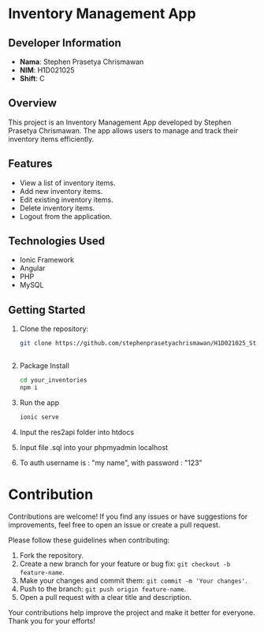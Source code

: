 # Inventory Management App

## Developer Information

- **Nama**: Stephen Prasetya Chrismawan
- **NIM**: H1D021025
- **Shift**: C

## Overview

This project is an Inventory Management App developed by Stephen Prasetya Chrismawan. The app allows users to manage and track their inventory items efficiently.

## Features

- View a list of inventory items.
- Add new inventory items.
- Edit existing inventory items.
- Delete inventory items.
- Logout from the application.

## Technologies Used

- Ionic Framework
- Angular
- PHP
- MySQL

## Getting Started

1. Clone the repository:

   ```bash
   git clone https://github.com/stephenprasetyachrismawan/H1D021025_Stephen_Responsi-2_Shift-C.git
  
   
2. Package Install
   ```bash
   cd your_inventories
   npm i
3. Run the app
   ```bash
   ionic serve
4. Input the res2api folder into htdocs
6. Input file .sql into your phpmyadmin localhost
7. To auth username is : "my name", with password : "123"

# Contribution

Contributions are welcome! If you find any issues or have suggestions for improvements, feel free to open an issue or create a pull request.

Please follow these guidelines when contributing:

1. Fork the repository.
2. Create a new branch for your feature or bug fix: `git checkout -b feature-name`.
3. Make your changes and commit them: `git commit -m 'Your changes'`.
4. Push to the branch: `git push origin feature-name`.
5. Open a pull request with a clear title and description.

Your contributions help improve the project and make it better for everyone. Thank you for your efforts!




